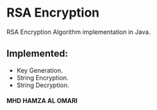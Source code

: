 # RSA Encryption
RSA Encryption Algorithm implementation in Java.

## Implemented:
- Key Generation.
- String Encryption.
- String Decryption.

#### MHD HAMZA AL OMARI
